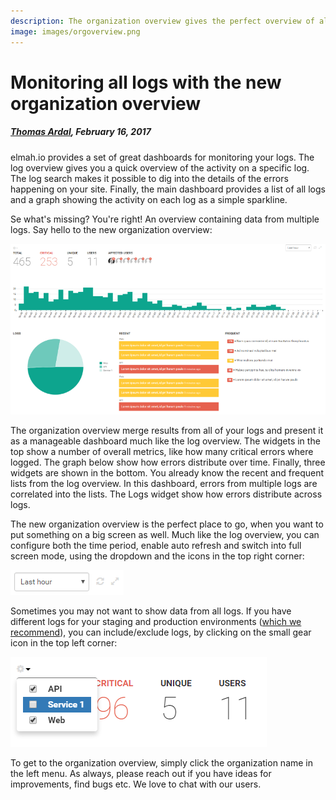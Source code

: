 ```yaml
---
description: The organization overview gives the perfect overview of all your logs. Monitor when new errors are logged and how they distribute across your different logs.
image: images/orgoverview.png
---
```


# Monitoring all logs with the new organization overview

##### [Thomas Ardal](http://elmah.io/about/), February 16, 2017

elmah.io provides a set of great dashboards for monitoring your logs. The log overview gives you a quick overview of the activity on a specific log. The log search makes it possible to dig into the details of the errors happening on your site. Finally, the main dashboard provides a list of all logs and a graph showing the activity on each log as a simple sparkline.

Se what's missing? You're right! An overview containing data from multiple logs. Say hello to the new organization overview:

![Organization overview](images/orgoverview.png)

The organization overview merge results from all of your logs and present it as a manageable dashboard much like the log overview. The widgets in the top show a number of overall metrics, like how many critical errors where logged. The graph below show how errors distribute over time. Finally, three widgets are shown in the bottom. You already know the recent and frequent lists from the log overview. In this dashboard, errors from multiple logs are correlated into the lists. The Logs widget show how errors distribute across logs.

The new organization overview is the perfect place to go, when you want to put something on a big screen as well. Much like the log overview, you can configure both the time period, enable auto refresh and switch into full screen mode, using the dropdown and the icons in the top right corner:

![Buttons on organization overview](images/orgoverview_icons.png)

Sometimes you may not want to show data from all logs. If you have different logs for your staging and production environments ([which we recommend](https://docs.elmah.io/use-multiple-logs-for-different-environments/)), you can include/exclude logs, by clicking on the small gear icon in the top left corner:

![Include/exclude logs](images/orgoverview_includeexclude.png)

To get to the organization overview, simply click the organization name in the left menu. As always, please reach out if you have ideas for improvements, find bugs etc. We love to chat with our users.